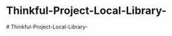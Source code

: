 # Thinkful-Project-Local-Library-
#   T h i n k f u l - P r o j e c t - L o c a l - L i b r a r y -  
 